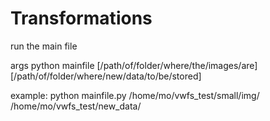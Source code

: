 # Transformations

run the main file 

args python mainfile [/path/of/folder/where/the/images/are] [/path/of/folder/where/new/data/to/be/stored]

example:
python mainfile.py /home/mo/vwfs_test/small/img/ /home/mo/vwfs_test/new_data/


